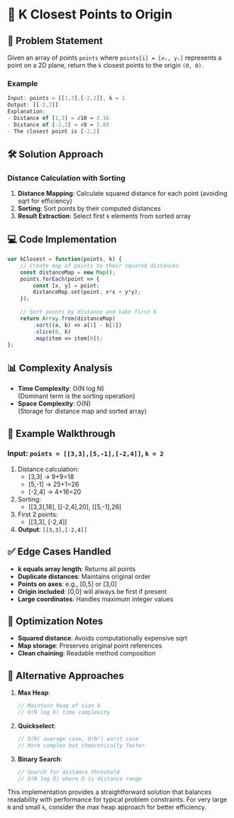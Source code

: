 # 📍 K Closest Points to Origin

## 📝 Problem Statement
Given an array of points `points` where `points[i] = [xᵢ, yᵢ]` represents a point on a 2D plane, return the `k` closest points to the origin `(0, 0)`.

### Example
```javascript
Input: points = [[1,3],[-2,2]], k = 1
Output: [[-2,2]]
Explanation: 
- Distance of [1,3] = √10 ≈ 3.16
- Distance of [-2,2] = √8 ≈ 2.83
- The closest point is [-2,2]
```

## 🛠 Solution Approach

### Distance Calculation with Sorting
1. **Distance Mapping**: Calculate squared distance for each point (avoiding sqrt for efficiency)
2. **Sorting**: Sort points by their computed distances
3. **Result Extraction**: Select first `k` elements from sorted array

## 💻 Code Implementation

```javascript
var kClosest = function(points, k) {
    // Create map of points to their squared distances
    const distanceMap = new Map();
    points.forEach(point => {
        const [x, y] = point;
        distanceMap.set(point, x*x + y*y);
    });
    
    // Sort points by distance and take first k
    return Array.from(distanceMap)
        .sort((a, b) => a[1] - b[1])
        .slice(0, k)
        .map(item => item[0]);
};
```

## 📊 Complexity Analysis

- **Time Complexity**: O(N log N)  
  (Dominant term is the sorting operation)
- **Space Complexity**: O(N)  
  (Storage for distance map and sorted array)

## 🏁 Example Walkthrough

### Input: `points = [[3,3],[5,-1],[-2,4]]`, `k = 2`
1. Distance calculation:
   - [3,3] → 9+9=18
   - [5,-1] → 25+1=26
   - [-2,4] → 4+16=20
2. Sorting:
   - [[3,3],18], [[-2,4],20], [[5,-1],26]
3. First 2 points:
   - [[3,3], [-2,4]]
4. **Output**: `[[3,3],[-2,4]]`

## ✅ Edge Cases Handled

- **k equals array length**: Returns all points
- **Duplicate distances**: Maintains original order
- **Points on axes**: e.g., [0,5] or [3,0]
- **Origin included**: [0,0] will always be first if present
- **Large coordinates**: Handles maximum integer values

## 🎯 Optimization Notes

- **Squared distance**: Avoids computationally expensive sqrt
- **Map storage**: Preserves original point references
- **Clean chaining**: Readable method composition

## 🚀 Alternative Approaches

1. **Max Heap**:
   ```javascript
   // Maintain heap of size k
   // O(N log k) time complexity
   ```
2. **Quickselect**:
   ```javascript
   // O(N) average case, O(N²) worst case
   // More complex but theoretically faster
   ```
3. **Binary Search**:
   ```javascript
   // Search for distance threshold
   // O(N log D) where D is distance range
   ```

This implementation provides a straightforward solution that balances readability with performance for typical problem constraints. For very large `N` and small `k`, consider the max heap approach for better efficiency.